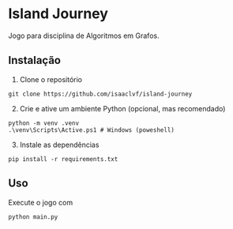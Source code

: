 # Island Journey
Jogo para disciplina de Algoritmos em Grafos.

## Instalação
1. Clone o repositório
```shell
git clone https://github.com/isaaclvf/island-journey
```
2. Crie e ative um ambiente Python (opcional, mas recomendado)
```shell
python -m venv .venv
.\venv\Scripts\Active.ps1 # Windows (poweshell)
```
3. Instale as dependências
```shell
pip install -r requirements.txt
```

## Uso
Execute o jogo com
```shell
python main.py
```